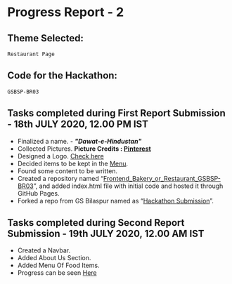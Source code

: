 # Progress Report - 2 

## Theme Selected:
    Restaurant Page
    
## Code for the Hackathon:
    GSBSP-BR03
    
## Tasks completed during First Report Submission - 18th JULY 2020, 12.00 PM IST
  - Finalized a name. - _**"Dawat-e-Hindustan"**_
  - Collected Pictures. **Picture Credits : [Pinterest](https://in.pinterest.com/)**
  - Designed a Logo. [Check here](https://drive.google.com/file/d/1WzhfK6L0l6L2il78GTCaxrhlWxS_Z8Ak/view?usp=sharing)
  - Decided items to be kept in the [Menu](https://docs.google.com/spreadsheets/d/1LN4WPfiDgL9h4DRa8EOgdBNwPdCY3sWNTewCbP1EXhQ/edit?usp=sharing).
  - Found some content to be written.
  -	Created a repository named “[Frontend_Bakery_or_Restaurant_GSBSP-BR03](https://github.com/Aayushi-Mittal/Frontend_Bakery_or_Restaurant_GSBSP-BR03)”, and added index.html file with initial code and hosted it through GitHub Pages.
  -	Forked a repo from GS Bilaspur named as “[Hackathon Submission](https://github.com/Aayushi-Mittal/Hackathon-Submission)”.
  
## Tasks completed during Second Report Submission - 19th JULY 2020, 12.00 AM IST
  - Created a Navbar.
  - Added About Us Section.
  - Added Menu Of Food Items.
  - Progress can be seen [Here](https://aayushi-mittal.github.io/Frontend_Bakery_or_Restaurant_GSBSP-BR03/#menu)
